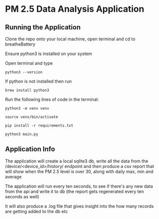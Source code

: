 
# PM 2.5 Data Analysis Application

## Running the Application

Clone the repo onto your local machine, open terminal and cd to breatheBattery

Ensure python3 is installed on your system

Open terminal and type 

```python3 --version```

If python is not installed then run

```brew install python3```

Run the following lines of code in the terminal:

```python3 -m venv venv```

```source venv/bin/activate```

```pip install -r requirements.txt```

```python3 main.py```

## Application Info

The application will create a local sqlite3 db, write all the data from the /device/<device_id>/history/ endpoint and then produce a csv report that will show when the PM 2.5 level is over 30, along with daily max, min and average

The application will run every ten seconds, to see if there's any new data from the api and write it to db (the report gets regenerated every ten seconds as well) 

It will also produce a .log file that gives insight into the how many records are getting added to the db etc

